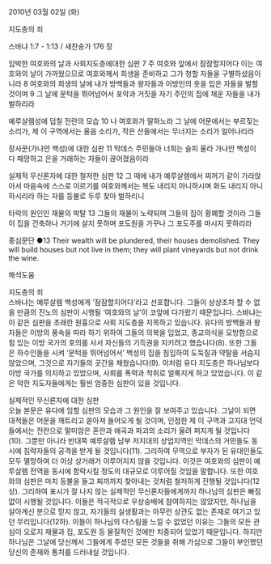 2010년 03월 02일 (화)

지도층의 죄



스바냐 1:7 - 1:13 / 새찬송가 176 장


임박한 여호와의 날과 사회지도층에대한 심판 
7 주 여호와 앞에서 잠잠할지어다 이는 여호와의 날이 가까웠으므로 여호와께서 희생을 준비하고 그가 청할 자들을 구별하셨음이니라 8 여호와의 희생의 날에 내가 방백들과 왕자들과 이방인의 옷을 입은 자들을 벌할 것이며 9 그 날에 문턱을 뛰어넘어서 포악과 거짓을 자기 주인의 집에 채운 자들을 내가 벌하리라   

예루살렘성에 덥칠 전란의 모습 
10 나 여호와가 말하노라 그 날에 어문에서는 부르짖는 소리가, 제 이 구역에서는 울음 소리가, 작은 산들에서는 무너지는 소리가 일어나리라   

장사꾼(가나안 백성)에 대한 심판 
11 막데스 주민들아 너희는 슬피 울라 가나안 백성이 다 패망하고 은을 거래하는 자들이 끊어졌음이라   

실제적 무신론자에 대한 철저한 심판 
12 그 때에 내가 예루살렘에서 찌꺼기 같이 가라앉아서 마음속에 스스로 이르기를 여호와께서는 복도 내리지 아니하시며 화도 내리지 아니하시리라 하는 자를 등불로 두루 찾아 벌하리니   

타락의 원인인 재물의 박탈 
13 그들의 재물이 노략되며 그들의 집이 황폐할 것이라 그들이 집을 건축하나 거기에 살지 못하며 포도원을 가꾸나 그 포도주를 마시지 못하리라   

중심문단 
●13 Their wealth will be plundered, their houses demolished. They will build houses but not live in them; they will plant vineyards but not drink the wine.

해석도움





지도층의 죄  
스바냐는 예루살렘 백성에게 ‘잠잠할지어다’라고 선포합니다. 그들이 상상조차 할 수 없을 만큼의 진노의 심판이 시행될 ‘여호와의 날’이 코앞에 다가왔기 때문입니다. 스바냐는 이 같은 심판을 초래한 원흉으로 사회 지도층을 지목하고 있습니다. 유다의 방백들과 왕자들은 이방의 풍속을 따라 하기 위하여 그들의 의복을 입었고, 종교의식을 모방함으로 힘 있는 이방 국가의 호의를 사서 자신들의 기득권을 지키려고 했습니다(8). 또한 그들은 하수인들을 시켜 ‘문턱을 뛰어넘어서’ 백성의 집을 침입하여 도둑질과 약탈을 서슴지 않았으며, 그것으로 자기들의 곳간을 채웠습니다(9). 이처럼 유다 지도층은 하나님보다 이방 국가를 의지하고 있었으며, 사회를 폭력과 착취로 얼룩지게 하고 있었습니다. 이 같은 악한 지도자들에게는 훨씬 엄중한 심판이 있을 것입니다.     

실제적인 무신론자에 대한 심판  
오늘 본문은 유다에 임할 심판의 모습과 그 원인을 잘 보여주고 있습니다. 그날이 되면 대적들은 어문을 깨트리고 쏟아져 들어오게 될 것이며, 인접한 제 이 구역과 고지대 언덕들에서는 전란으로 말미암은 혼란과 애곡과 파괴의 소리가 울려 퍼지게 될 것입니다(10). 그뿐만 아니라 반대쪽 예루살렘 남부 저지대의 상업지역인 막데스의 거민들도 동시에 침략자들의 공격을 받게 될 것입니다(11). 그리하여 무역으로 부자가 된 유대인들도 모두 멸망하여 더 이상 상거래가 이루어지지 않을 것입니다. 이것은 여호와의 심판이 예루살렘 전역을 동시에 함락시킬 정도의 대규모로 이루어질 것임을 말합니다. 또한 여호와의 심판은 마치 등불을 들고 찌끼까지 찾아내는 것처럼 철저하게 진행될 것입니다(12상). 그리하여 표시가 잘 나지 않는 실제적인 무신론자들에게까지 하나님의 심판은 빠짐없이 시행될 것입니다. 이들은 적극적으로 우상숭배에 참여하지는 않았지만, 하나님을 살아계신 분으로 믿지 않고, 자기들의 실생활과는 아무런 상관도 없는 존재로 여기고 있던 무리입니다(12하). 이들이 하나님의 다스림을 느낄 수 없었던 이유는 그들의 모든 관심이 오로지 재물과 집, 포도원 등 물질적인 것에만 치중되어 있었기 때문입니다. 하지만 하나님은 그날에 당신께서 그들에게 주셨던 모든 것들을 취해 가심으로 그들이 부인했던 당신의 존재와 통치를 드러내실 것입니다.